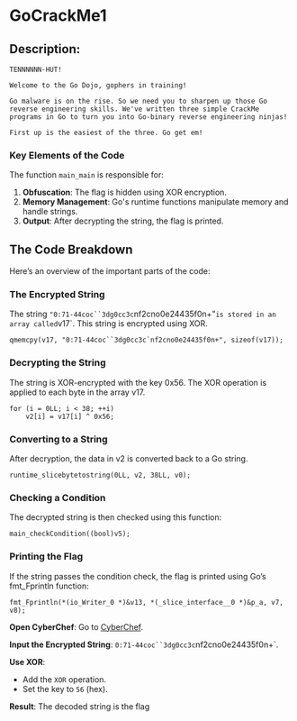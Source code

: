 # GoCrackMe1

## Description:

```
TENNNNNN-HUT!

Welcome to the Go Dojo, gophers in training!

Go malware is on the rise. So we need you to sharpen up those Go reverse engineering skills. We've written three simple CrackMe programs in Go to turn you into Go-binary reverse engineering ninjas!

First up is the easiest of the three. Go get em!
```
### Key Elements of the Code

The function `main_main` is responsible for:
1. **Obfuscation**: The flag is hidden using XOR encryption.
2. **Memory Management**: Go's runtime functions manipulate memory and handle strings.
3. **Output**: After decrypting the string, the flag is printed.

## The Code Breakdown

Here’s an overview of the important parts of the code:

### The Encrypted String

The string `"0:71-44coc``3dg0cc3c`nf2cno0e24435f0n+"` is stored in an array called `v17`. This string is encrypted using XOR.

```
qmemcpy(v17, "0:71-44coc``3dg0cc3c`nf2cno0e24435f0n+", sizeof(v17));
```

### Decrypting the String
The string is XOR-encrypted with the key 0x56. The XOR operation is applied to each byte in the array v17.

```
for (i = 0LL; i < 38; ++i)
    v2[i] = v17[i] ^ 0x56;
```

### Converting to a String
After decryption, the data in v2 is converted back to a Go string.

```
runtime_slicebytetostring(0LL, v2, 38LL, v0);
```

### Checking a Condition
The decrypted string is then checked using this function:

```
main_checkCondition((bool)v5);
```

### Printing the Flag
If the string passes the condition check, the flag is printed using Go’s fmt_Fprintln function:

```
fmt_Fprintln(*(io_Writer_0 *)&v13, *(_slice_interface__0 *)&p_a, v7, v8);
```

**Open CyberChef**: Go to [CyberChef](https://gchq.github.io/CyberChef/).

**Input the Encrypted String**: `0:71-44coc``3dg0cc3c`nf2cno0e24435f0n+`.

**Use XOR**:
   - Add the `XOR` operation.
   - Set the key to `56` (hex).

**Result**: The decoded string is the flag
